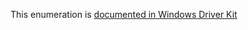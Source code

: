 This enumeration is [documented in Windows Driver Kit](https://learn.microsoft.com/en-us/windows-hardware/drivers/ddi/wdm/ne-wdm-_io_session_event)
